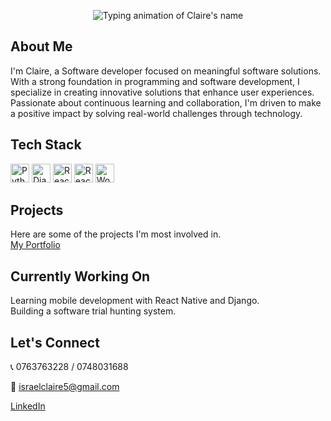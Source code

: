 <p align="center">
  <img src="https://readme-typing-svg.demolab.com?font=Fira+Code&size=28&duration=3000&pause=1000&center=true&vCenter=true&width=500&lines=I+am+Claire+Israel+Namagala" alt="Typing animation of Claire's name" />
</p>



## About Me 
I'm Claire, a Software developer focused on meaningful software solutions.  
With a strong foundation in programming and software development, I specialize in creating innovative solutions that enhance user experiences. Passionate about continuous learning and collaboration, I'm driven to make a positive impact by solving real-world challenges through technology.



## Tech Stack 

<p>
  <img src="https://cdn.jsdelivr.net/gh/devicons/devicon/icons/python/python-original.svg" alt="Python" width="30" />
  <img src="https://cdn.jsdelivr.net/gh/devicons/devicon/icons/django/django-plain.svg" alt="Django" width="30" />
  <img src="https://cdn.jsdelivr.net/gh/devicons/devicon/icons/react/react-original.svg" alt="React" width="30" />
  <img src="https://cdn.jsdelivr.net/gh/devicons/devicon/icons/react/react-original.svg" alt="React Native" width="30" />
  <img src="https://cdn.jsdelivr.net/gh/devicons/devicon/icons/wordpress/wordpress-original.svg" alt="WordPress" width="30" />
</p>



## Projects  
 
Here are some of the projects I'm most involved in.  
 [My Portfolio](https://portfolio-q8l9-2c66r48o3-claire-israels-projects.vercel.app/)


## Currently Working On  

Learning mobile development with React Native and Django.  
Building a software trial hunting system.

## Let's Connect  
📞 0763763228 / 0748031688 
 
📧 israelclaire5@gmail.com 
 
 [LinkedIn](https://www.linkedin.com/in/claire-namagala-79ba7a34b/)
